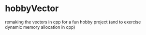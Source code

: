 # hobbyVector
remaking the vectors in cpp for a fun hobby project (and to exercise dynamic memory allocation in cpp)
